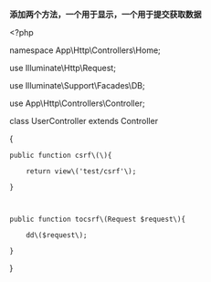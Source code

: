 **添加两个方法，一个用于显示，一个用于提交获取数据**

&lt;?php



namespace App\Http\Controllers\Home;



use Illuminate\Http\Request;

use Illuminate\Support\Facades\DB;

use App\Http\Controllers\Controller;



class UserController extends Controller

{

	public function csrf\(\){

		return view\('test/csrf'\);

	}



    public function tocsrf\(Request $request\){

    	dd\($request\);

    }

}







